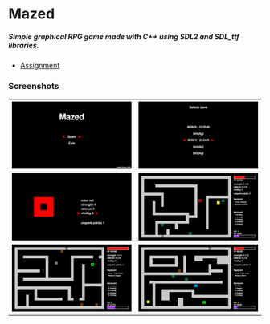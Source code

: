# Mazed
##### Simple graphical RPG game made with C++ using SDL2 and SDL_ttf libraries. <br>
- [Assignment](zadani.txt)

### Screenshots
![screen1](screenshots/screen1.png)   |  ![screen2](screenshots/screen2.png)
:------------------------------------:|:------------------------------------:
![screen3](screenshots/screen3.png)   |  ![screen4](screenshots/screen4.png)
![screen5](screenshots/screen5.png)   |  ![screen6](screenshots/screen6.png)
